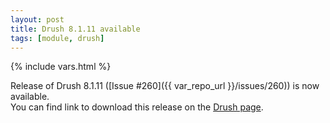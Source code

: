 ```yaml
---
layout: post
title: Drush 8.1.11 available
tags: [module, drush]
---
```

{% include vars.html %}

Release of Drush 8.1.11 ([Issue #260]({{ var_repo_url }}/issues/260)) is now available.<br />
You can find link to download this release on the [Drush page](/tools/drush).